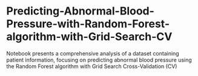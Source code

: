 # Predicting-Abnormal-Blood-Pressure-with-Random-Forest-algorithm-with-Grid-Search-CV
Notebook presents a comprehensive analysis of a dataset containing patient information, focusing on predicting abnormal blood pressure using the Random Forest algorithm with Grid Search Cross-Validation (CV)
